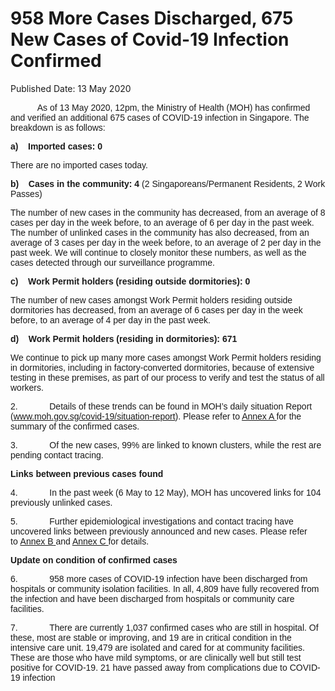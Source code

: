 <html>
    <meta http-equiv="Content-Type" content="text/html; charset=utf-8"/>
    <meta charset="utf-8"/>
    <title> 958 More Cases Discharged, 675 New Cases of Covid-19 Infection Confirmed</title>
    <body><h1> 958 More Cases Discharged, 675 New Cases of Covid-19 Infection Confirmed</h1>
    <p>Published Date: 13 May 2020</p> <p><span style="font-family: Arial; font-size: 14px;">&nbsp; &nbsp; &nbsp; &nbsp; &nbsp; &nbsp;As of 13 May 2020, 12pm, the Ministry of Health (MOH) has confirmed and verified an additional 675 cases of COVID-19 infection in Singapore. The breakdown is as follows:</span></p><p><span style="font-family: Arial; font-size: 14px;"><strong>a)&nbsp;&nbsp;&nbsp; </strong><strong>Imported cases: 0</strong></span></p><p><span style="font-family: Arial; font-size: 14px;">There are no imported cases today.</span></p><p><span style="font-family: Arial; font-size: 14px;"><strong>b)&nbsp;&nbsp;&nbsp; </strong><strong>Cases in the community: 4 </strong>(2 Singaporeans/Permanent Residents, 2 Work Passes)</span></p><p><span style="font-family: Arial; font-size: 14px;">The number of new cases in the community has decreased, from an average of 8 cases per day in the week before, to an average of 6 per day in the past week. The number of unlinked cases in the community has also decreased, from an average of 3 cases per day in the week before, to an average of 2 per day in the past week.&nbsp;We will continue to closely monitor these numbers, as well as the cases detected through our surveillance programme.</span><span style="font-family: Arial; font-size: 14px;"></span></p><p><span style="font-family: Arial; font-size: 14px;"><strong>c)&nbsp;&nbsp;&nbsp; </strong><strong>Work Permit holders (residing outside dormitories): 0</strong></span></p><p><span style="font-family: Arial; font-size: 14px;">The number of new cases amongst Work Permit holders residing outside dormitories has decreased, from an average of 6 cases per day in the week before, to an average of 4 per day in the past week.&nbsp;</span></p><p><span style="font-family: Arial; font-size: 14px;"><strong>d)&nbsp;&nbsp;&nbsp; </strong><strong>Work Permit holders (residing in dormitories): 671</strong></span></p><p><span style="font-family: Arial; font-size: 14px;"></span><span style="font-family: Arial; font-size: 14px;">We continue to pick up many more cases amongst Work Permit holders residing in dormitories, including in factory-converted dormitories, because of extensive testing in these premises, as part of our process to verify and test the status of all workers.</span><span style="font-family: Arial; font-size: 14px;"></span></p><p><span style="font-family: Arial; font-size: 14px;">2.&nbsp;&nbsp;&nbsp;&nbsp;&nbsp;&nbsp;&nbsp;&nbsp;&nbsp;&nbsp;&nbsp;&nbsp; Details of these trends can be found in MOH’s daily situation Report (<a href="http://www.moh.gov.sg/covid-19/situation-report">www.moh.gov.sg/covid-19/situation-report</a>). Please refer to <u><a href="/docs/librariesprovider5/pressroom/annex-a-(13-may).pdf?sfvrsn=b07a0e4_0" title="Annex A ">Annex A </a></u> for the summary of the confirmed cases.</span></p><p><span style="font-family: Arial; font-size: 14px;"></span><span style="font-family: Arial; font-size: 14px;">3.&nbsp;&nbsp;&nbsp;&nbsp;&nbsp;&nbsp;&nbsp;&nbsp;&nbsp;&nbsp;&nbsp;&nbsp; Of the new cases, 99% are linked to known clusters, while the rest are pending contact tracing.</span></p><p><strong style="font-family: Arial; font-size: 14px;">Links between previous cases found</strong></p><p><span style="font-family: Arial; font-size: 14px;">4.&nbsp;&nbsp;&nbsp;&nbsp;&nbsp;&nbsp;&nbsp;&nbsp;&nbsp;&nbsp;&nbsp;&nbsp; In the past week (6 May to 12 May), MOH has uncovered links for 104 previously unlinked cases.</span><span style="font-family: Arial; font-size: 14px;"></span></p><p><span style="font-family: Arial; font-size: 14px;">5.&nbsp;&nbsp;&nbsp;&nbsp;&nbsp;&nbsp;&nbsp;&nbsp;&nbsp;&nbsp;&nbsp;&nbsp; Further epidemiological investigations and contact tracing have uncovered links between previously announced and new cases. Please refer to&nbsp;<u><a href="/docs/librariesprovider5/pressroom/annex-b-(13-may).pdf?sfvrsn=68125057_0">Annex B</a>&nbsp;</u>and <u><a href="/docs/librariesprovider5/pressroom/annex-c-(13-may).pdf?sfvrsn=3fe70c35_0" title="Annex C ">Annex C </a></u> for details.</span></p><p><span style="font-family: Arial; font-size: 14px;"><strong>Update on condition of confirmed cases</strong></span></p><p><span style="font-family: Arial; font-size: 14px;">6.&nbsp;&nbsp;&nbsp;&nbsp;&nbsp;&nbsp;&nbsp;&nbsp;&nbsp;&nbsp;&nbsp;&nbsp; 958 more cases of COVID-19 infection have been discharged from hospitals or community isolation facilities. In all, 4,809 have fully recovered from the infection and have been discharged from hospitals or community care facilities.</span></p><p><span style="font-family: Arial; font-size: 14px;">7.&nbsp; &nbsp; &nbsp; &nbsp; &nbsp; &nbsp; &nbsp;There are currently 1,037 confirmed cases who are still in hospital. Of these, most are stable or improving, and 19 are in critical condition in the intensive care unit. 19,479 are isolated and cared for at community facilities. These are those who have mild symptoms, or are clinically well but still test positive for COVID-19. 21 have passed away from complications due to COVID-19 infection</span></p></body>
</html>
